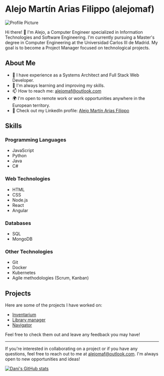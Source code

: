 # Alejo Martín Arias Filippo (alejomaf)

![Profile Picture]([https://avatars.githubusercontent.com/u/YourUserID?v=4](https://avatars.githubusercontent.com/u/44328355?v=4))

Hi there! 👋 I'm Alejo, a Computer Engineer specialized in Information Technologies and Software Engineering. I'm currently pursuing a Master's degree in Computer Engineering at the Universidad Carlos III de Madrid. My goal is to become a Project Manager focused on technological projects.

## About Me

- 🔭 I have experience as a Systems Architect and Full Stack Web Developer.
- 🌱 I'm always learning and improving my skills.
- 📫 How to reach me: [alejomaf@outlook.com](mailto:alejomaf@outlook.com)
- 🌍 I'm open to remote work or work opportunities anywhere in the European territory.
- 💼 Check out my LinkedIn profile: [Alejo Martín Arias Filippo](https://www.linkedin.com/in/alejo-mart%C3%ADn-arias-filippo-870120100/)

## Skills

### Programming Languages

- JavaScript
- Python
- Java
- C#

### Web Technologies

- HTML
- CSS
- Node.js
- React
- Angular

### Databases

- SQL
- MongoDB

### Other Technologies

- Git
- Docker
- Kubernetes
- Agile methodologies (Scrum, Kanban)

## Projects

Here are some of the projects I have worked on:

- [Inventarium]([https://github.com/alejomaf/project1](https://github.com/alejomaf/UAL-Inventarium))
- [Library manager]([https://github.com/alejomaf/project2](https://github.com/alejomaf/LibraryManager))
- [Navigator]([https://github.com/alejomaf/project3](https://github.com/alejomaf/navigator))

Feel free to check them out and leave any feedback you may have!

---

If you're interested in collaborating on a project or if you have any questions, feel free to reach out to me at [alejomaf@outlook.com](mailto:alejomaf@outlook.com). I'm always open to new opportunities and ideas!

[![Dani's GitHub stats](https://github-readme-stats.vercel.app/api?username=alejomaf&count_private=true&theme=buefy&show_icons=true)](https://github.com/anuraghazra/github-readme-stats)


